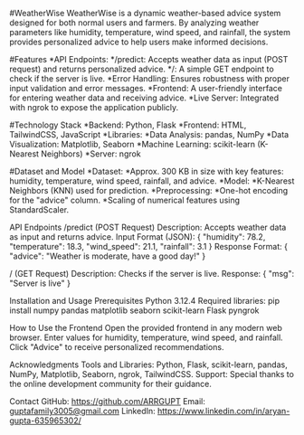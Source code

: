 #WeatherWise
WeatherWise is a dynamic weather-based advice system designed for both normal users and farmers. By analyzing weather parameters like humidity, temperature, wind speed, and rainfall, the system provides personalized advice to help users make informed decisions.

#Features
*API Endpoints:
  */predict: Accepts weather data as input (POST request) and returns personalized advice.
  */: A simple GET endpoint to check if the server is live.
*Error Handling: Ensures robustness with proper input validation and error messages.
*Frontend: A user-friendly interface for entering weather data and receiving advice.
*Live Server: Integrated with ngrok to expose the application publicly.

#Technology Stack
*Backend: Python, Flask
*Frontend: HTML, TailwindCSS, JavaScript
*Libraries:
  *Data Analysis: pandas, NumPy
  *Data Visualization: Matplotlib, Seaborn
  *Machine Learning: scikit-learn (K-Nearest Neighbors)
  *Server: ngrok

#Dataset and Model
*Dataset:
  *Approx. 300 KB in size with key features: humidity, temperature, wind speed, rainfall, and advice.
*Model:
  *K-Nearest Neighbors (KNN) used for prediction.
*Preprocessing:
  *One-hot encoding for the "advice" column.
  *Scaling of numerical features using StandardScaler.

API Endpoints
/predict (POST Request)
Description: Accepts weather data as input and returns advice.
Input Format (JSON):
{
  "humidity": 78.2,
  "temperature": 18.3,
  "wind_speed": 21.1,
  "rainfall": 3.1
}
Response Format:
{
  "advice": "Weather is moderate, have a good day!"
}

/ (GET Request)
Description: Checks if the server is live.
Response:
{
  "msg": "Server is live"
}

Installation and Usage
Prerequisites
Python 3.12.4
Required libraries: pip install numpy pandas matplotlib seaborn scikit-learn Flask pyngrok

How to Use the Frontend
Open the provided frontend in any modern web browser.
Enter values for humidity, temperature, wind speed, and rainfall.
Click "Advice" to receive personalized recommendations.

Acknowledgments
Tools and Libraries: Python, Flask, scikit-learn, pandas, NumPy, Matplotlib, Seaborn, ngrok, TailwindCSS.
Support: Special thanks to the online development community for their guidance.

Contact
GitHub: https://github.com/ARRGUPT
Email: guptafamily3005@gmail.com
LinkedIn: https://www.linkedin.com/in/aryan-gupta-635965302/
